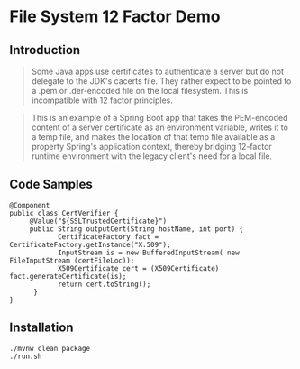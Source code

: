 # File System 12 Factor Demo

## Introduction

> Some Java apps use certificates to authenticate a server but do not delegate to the JDK's cacerts file. They rather expect to be pointed to a .pem or .der-encoded file on the local filesystem.  This is incompatible with 12 factor principles.  

> This is an example of a Spring Boot app that takes the PEM-encoded content of a server certificate as an environment variable, writes it to a temp file, and makes the location of that temp file available as a property Spring's application context, thereby bridging 12-factor runtime environment with the legacy client's need for a local file.

## Code Samples

```
@Component
public class CertVerifier {
     @Value("${SSLTrustedCertificate}")
     public String outputCert(String hostName, int port) {
            CertificateFactory fact = CertificateFactory.getInstance("X.509");
            InputStream is = new BufferedInputStream( new FileInputStream (certFileLoc));
            X509Certificate cert = (X509Certificate) fact.generateCertificate(is);
            return cert.toString(); 
      }    
}
```

## Installation

```
./mvnw clean package
./run.sh
```